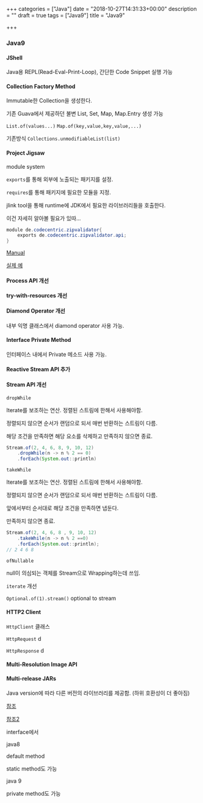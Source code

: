 +++
categories = ["Java"]
date = "2018-10-27T14:31:33+00:00"
description = ""
draft = true
tags = ["Java9"]
title = "Java9"

+++
### Java9

#### JShell

Java용 REPL(Read-Eval-Print-Loop), 간단한 Code Snippet 실행 가능

#### Collection Factory Method

Immutable한 Collection을 생성한다.

기존 Guava에서 제공하던 불변 List, Set, Map, Map.Entry 생성 가능

`List.of(values...)` `Map.of(key,value,key,value,...)`

기존방식 `Collections.unmodifiableList(list)`

#### Project Jigsaw

module system

`exports`를 통해 외부에 노출되는 패키지를 설정.

`requires`를 통해 패키지에 필요한 모듈을 지정.

jlink tool을 통해 runtime에 JDK에서 필요한 라이브러리들을 호출한다.

이건 자세히 알아볼 필요가 있따...

```java
module de.codecentric.zipvalidator{
	exports de.codecentric.zipvalidator.api;
}
```

[Manual](http://openjdk.java.net/projects/jigsaw/quick-start)

[실제 예](https://www.linkedin.com/pulse/java-9-pain-gain-jigsaw-massimiliano-dal-mas)

#### Process API 개선

#### try-with-resources 개선

#### Diamond Operator 개선

내부 익명 클래스에서 diamond operator 사용 가능.

#### Interface Private Method

인터페이스 내에서 Private 메소드 사용 가능.

#### Reactive Stream API 추가

#### Stream API 개선

`dropWhile`

Iterate를 보조하는 연산. 정렬된 스트림에 한해서 사용해야함.

정렬되지 않으면 순서가 랜덤으로 되서 매번 반환하는 스트림이 다름.

해당 조건을 만족하면 해당 요소를 삭제하고 만족하지 않으면 종료.

```java
Stream.of(2, 4, 6, 8, 9, 10, 12)
	.dropWhile(n -> n % 2 == 0)
    .forEach(System.out::println)
```

`takeWhile`

Iterate를 보조하는 연산. 정렬된 스트림에 한해서 사용해야함.

정렬되지 않으면 순서가 랜덤으로 되서 매번 반환하는 스트림이 다름.

앞에서부터 순서대로 해당 조건을 만족하면 냅둔다.

만족하지 않으면 종료.

```java
Stream.of(2, 4, 6, 8 , 9, 10, 12)
	.takeWhile(n -> n % 2 ==0)
	.forEach(System.out::println);
// 2 4 6 8
```

`ofNullable` 

null이 의심되는 객체를 Stream으로 Wrapping하는데 쓰임.

`iterate` 개선

`Optional.of(1).stream()` optional to stream

#### HTTP2 Client

`HttpClient` 클래스

`HttpRequest` d

`HttpResponse` d

#### Multi-Resolution Image API

#### Multi-release JARs

Java version에 따라 다른 버전의 라이브러리를 제공함. (하위 호환성이 더 좋아짐)

[참조](https://medium.com/@goinhacker/java-9%EC%9D%98-%EB%B3%80%ED%99%94%EC%99%80-%ED%8A%B9%EC%A7%95-%EB%8C%80%EC%B6%A9-%EC%A0%95%EB%A6%AC-fca77cee88f2)

[참조2](https://www.pluralsight.com/blog/software-development/java-9-new-features)

interface에서

java8

default method

static method도 가능

java 9

private method도 가능